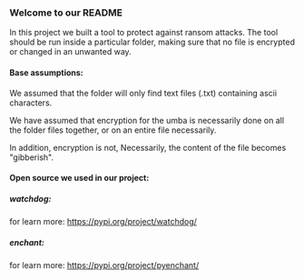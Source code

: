### Welcome to our README 
In this project we built a tool to protect against ransom attacks.
The tool should be run inside a particular folder, making sure that no file is encrypted or changed in an unwanted way.

#### Base assumptions:
We assumed that the folder will only find text files (.txt) containing ascii characters.

We have assumed that encryption for the umba is necessarily done on all the folder files together, or on an entire file necessarily. 

In addition, encryption is not, Necessarily, the content of the file becomes "gibberish".

#### Open source we used in our project:
##### watchdog:
for learn more: https://pypi.org/project/watchdog/

##### enchant:
for learn more: https://pypi.org/project/pyenchant/
